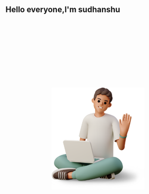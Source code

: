 ## Hello everyone,I'm sudhanshu
 <img
  src="/assets/boy-laptop-small.png"
  alt="Alt text"
  title="Optional title"
  style="display:block; margin:200px auto; width: 50%">  


